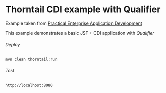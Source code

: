 Thorntail CDI example with Qualifier
=====================================

Example taken from [Practical Enterprise Application Development](http://www.itbuzzpress.com/ebooks/java-ee-7-development-on-wildfly.html)

This example demonstrates a basic JSF + CDI application with *Qualifier*

###### Deploy
```shell
mvn clean thorntail:run
```
###### Test
```shell
http://localhost:8080 
```
 

